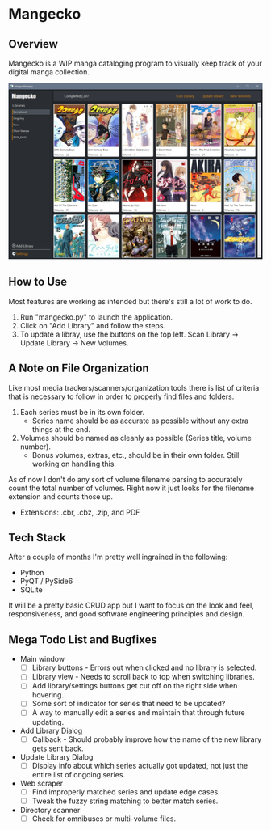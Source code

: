 # Mangecko

## Overview

Mangecko is a WIP manga cataloging program to visually keep track of your digital manga collection.

![Main screen](resources/main_screen.PNG)

## How to Use

Most features are working as intended but there's still a lot of work to do.

1. Run "mangecko.py" to launch the application.
2. Click on "Add Library" and follow the steps.
3. To update a libray, use the buttons on the top left. Scan Library -> Update Library -> New Volumes.

## A Note on File Organization

Like most media trackers/scanners/organization tools there is list of criteria that is necessary to follow in order to properly find files and folders.

1. Each series must be in its own folder.
    * Series name should be as accurate as possible without any extra things at the end.
2. Volumes should be named as cleanly as possible (Series title, volume number).
    * Bonus volumes, extras, etc., should be in their own folder. Still working on handling this.

As of now I don't do any sort of volume filename parsing to accurately count the total number of volumes. Right now it just looks for the filename extension and counts those up.

* Extensions: .cbr, .cbz, .zip, and PDF

## Tech Stack

After a couple of months I'm pretty well ingrained in the following:

* Python
* PyQT / PySide6
* SQLite

It will be a pretty basic CRUD app but I want to focus on the look and feel, responsiveness, and good software engineering principles and design.

## Mega Todo List and Bugfixes

* Main window
  * [ ] Library buttons - Errors out when clicked and no library is selected.
  * [ ] Library view - Needs to scroll back to top when switching libraries.
  * [ ] Add library/settings buttons get cut off on the right side when hovering.
  * [ ] Some sort of indicator for series that need to be updated?
  * [ ] A way to manually edit a series and maintain that through future updating.

* Add Library Dialog
  * [ ] Callback - Should probably improve how the name of the new library gets sent back.

* Update Library Dialog
  * [ ] Display info about which series actually got updated, not just the entire list of ongoing series.

* Web scraper
  * [ ] Find improperly matched series and update edge cases.
  * [ ] Tweak the fuzzy string matching to better match series.

* Directory scanner
  * [ ] Check for omnibuses or multi-volume files.
